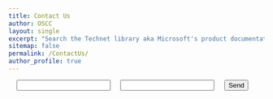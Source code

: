 ```yaml
---
title: Contact Us
author: OSCC
layout: single
excerpt: "Search the Technet library aka Microsoft's product documentation."
sitemap: false
permalink: /ContactUs/
author_profile: true
---
```


<form action="https://formspree.io/info@oscc.be" method="POST">
    <input type="text" name="name">
    <input type="email" name="_replyto">
    <input type="submit" value="Send">
</form>


